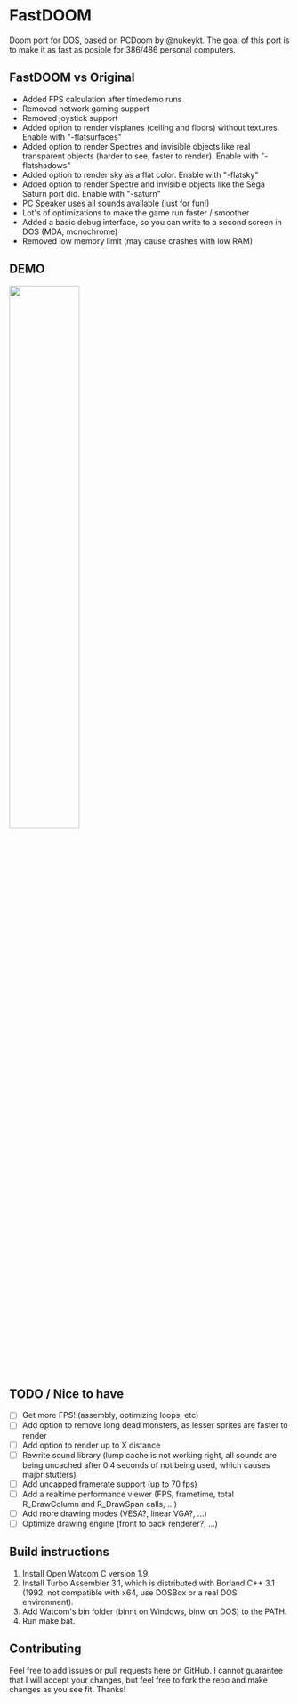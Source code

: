 # FastDOOM
Doom port for DOS, based on PCDoom by @nukeykt. The goal of this port is to make it as fast as posible for 386/486 personal computers.

## FastDOOM vs Original

* Added FPS calculation after timedemo runs
* Removed network gaming support
* Removed joystick support
* Added option to render visplanes (ceiling and floors) without textures. Enable with "-flatsurfaces"
* Added option to render Spectres and invisible objects like real transparent objects (harder to see, faster to render). Enable with "-flatshadows"
* Added option to render sky as a flat color. Enable with "-flatsky"
* Added option to render Spectre and invisible objects like the Sega Saturn port did. Enable with "-saturn"
* PC Speaker uses all sounds available (just for fun!)
* Lot's of optimizations to make the game run faster / smoother
* Added a basic debug interface, so you can write to a second screen in DOS (MDA, monochrome)
* Removed low memory limit (may cause crashes with low RAM)

## DEMO

[<img src="https://img.youtube.com/vi/oCgHcSkspmI/maxresdefault.jpg" width="50%">](https://youtu.be/oCgHcSkspmI)

## TODO / Nice to have

- [ ] Get more FPS! (assembly, optimizing loops, etc)
- [ ] Add option to remove long dead monsters, as lesser sprites are faster to render
- [ ] Add option to render up to X distance
- [ ] Rewrite sound library (lump cache is not working right, all sounds are being uncached after 0.4 seconds of not being used, which causes major stutters)
- [ ] Add uncapped framerate support (up to 70 fps)
- [ ] Add a realtime performance viewer (FPS, frametime, total R_DrawColumn and R_DrawSpan calls, ...)
- [ ] Add more drawing modes (VESA?, linear VGA?, ...)
- [ ] Optimize drawing engine (front to back renderer?, ...)

## Build instructions

1) Install Open Watcom C version 1.9.
2) Install Turbo Assembler 3.1, which is distributed with Borland C++ 3.1 (1992, not compatible with x64, use DOSBox or a real DOS environment).
3) Add Watcom's bin folder (binnt on Windows, binw on DOS) to the PATH.
4) Run make.bat.

## Contributing

Feel free to add issues or pull requests here on GitHub. I cannot guarantee that I will accept your changes, but feel free to fork the repo and make changes as you see fit. Thanks!
